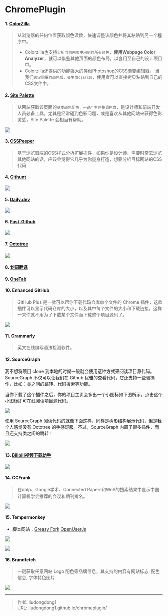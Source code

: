 # ChromePlugin


#### 1. [ColorZilla](https://chrome.google.com/webstore/detail/colorzilla/bhlhnicpbhignbdhedgjhgdocnmhomnp/related)

> 从浏览器的任何位置获取颜色读数，快速调整该颜色并将其粘贴到另一个程序中。
>
> - Colorzilla也支持`分析当前网页中用到的所有颜色`，**使用Webpage Color Analyzer**，就可以借鉴其他页面的颜色布局，以套用至自己的设计项目中。
> - Colorzilla还提供的功能强大的类似Photoshop的CSS渐变编辑器。 当我们`选定需要的颜色后，会生成css代码`，使用者可以直接拷贝粘贴到自己的CSS文件中。

#### 2. [Site Palette](https://chrome.google.com/webstore/detail/site-palette/pekhihjiehdafocefoimckjpbkegknoh?ref=producthunt)

> 从网站获取该页面的`基本颜色配色，一键产生完整调色盘`，是设计师和前端开发人员必备工具。尤其是经常碰到色彩问题，或是喜欢从其他网站来获得色彩灵感，Site Palette 会相当有帮助。

![](https://gitee.com/github-25970295/blogpictureV2/raw/master/image-20210606105201056.png)

#### 3. [CSSPeeper](https://chrome.google.com/webstore/detail/css-peeper/mbnbehikldjhnfehhnaidhjhoofhpehk)

> 基于浏览器端的CSS样式分析扩展插件，如果你是设计师、需要时常去浏览其他网站的话，应该会觉得它几乎为你量身打造，想要分析目标网站的CSS代码

#### 4. [Githunt](https://chrome.google.com/webstore/detail/githunt/khpcnaokfebphakjgdgpinmglconplhp/related?ref=producthunt)

![](https://gitee.com/github-25970295/blogpictureV2/raw/master/image-20210606105428480.png)

#### 5. [Daily.dev](https://daily.dev/)

![](https://gitee.com/github-25970295/blogpictureV2/raw/master/image-20210606110120110.png)

#### 6. [Fast-Github](https://github.com/fhefh2015/Fast-GitHub)

![](https://gitee.com/github-25970295/blogpictureV2/raw/master/image-20210606110218052.png)

#### 7. [Octotree](https://www.octotree.io/)

![](https://gitee.com/github-25970295/blogpictureV2/raw/master/image-20210606110301579.png)

#### 8. [划词翻译](https://hcfy.limingkai.cn/)

#### 9. [OneTab](https://chrome.google.com/webstore/detail/onetab/chphlpgkkbolifaimnlloiipkdnihall)

#### 10. Enhanced GitHub

> GitHub Plus 是一款可以帮你下载代码仓库单个文件的 Chrome 插件，这款插件可以显示代码仓库的大小，以及其中每个文件的大小和下载链接，这样一来你就不用为了下载某个文件而下载整个项目源码了。

![](https://gitee.com/github-25970295/blogpictureV2/raw/master/image-20210606110600962.png)

#### 11. Grammarly

> 英文在线编写语法检测软件。

#### 12.  SourceGraph

我不想将项目 clone 到本地的时候一般就会使用这种方式来阅读项目源代码。SourceGraph 不仅可以让我们在 Github 优雅的查看代码，它还支持一些骚操作，比如：类之间的跳转、代码搜索等功能。

当你下载了这个插件之后，你的项目主页会多出一个小图标如下图所示。点击这个小图标即可在线阅读项目源代码。

![](https://guide-blog-images.oss-cn-shenzhen.aliyuncs.com/2020-11/image-20201107145749659.png)

使用 SourceGraph 阅读代码的就像下面这样，同样是树形结构展示代码，但是我个人感觉没有 Octotree 的手感舒服。不过，SourceGraph 内置了很多插件，而且还支持类之间的跳转！

![](https://guide-blog-images.oss-cn-shenzhen.aliyuncs.com/2020-11/image-20201107150307314.png)

#### 13. [Bilibili视频下载助手](https://tutorial.pictureknow.com/book?id=d806476f5b524eedb79528177168b48a)

![](https://gitee.com/github-25970295/blogimgv2022/raw/master/image-20211205144130644.png)

#### 14. CCFrank

> 在dblp、Google学术、Connected Papers和WoS的搜索结果中显示中国计算机学会推荐的会议和期刊排名。

![](https://gitee.com/github-25970295/blogimgv2022/raw/master/image-20220106103117574.png)

#### 15. Tempermonkey

- 脚本网站：[Greasy Fork](https://greasyfork.org/zh-CN/scripts?q=AC-baidu)  [OpenUserJs](https://openuserjs.org/)

![](https://gitee.com/github-25970295/blogimgv2022/raw/master/image-20220116110509893.png)

![](https://gitee.com/github-25970295/blogimgv2022/raw/master/image-20220125234253956.png)

#### 16. Brandfetch

> 一键获取任意网站 Logo 配色等品牌信息，其支持的内容有网站标志, 配色信息, 字体特色图片

![](https://gitee.com/github-25970295/blogimgv2022/raw/master/image-20220120133644341.png)


---

> 作者: liudongdong1  
> URL: liudongdong1.github.io/chromeplugin/  

